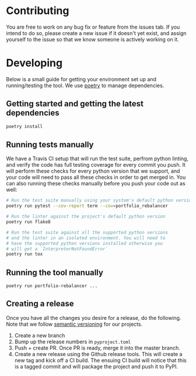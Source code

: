 # Contributing
You are free to work on any bug fix or feature from the issues tab. If you intend to do so, please create a new issue if it doesn't yet exist, and assign yourself to the issue so that we know someone is actively working on it.

# Developing
Below is a small guide for getting your environment set up and running/testing the tool. We use [poetry](https://python-poetry.org/docs/) to manage
dependencies.

## Getting started and getting the latest dependencies
```bash
poetry install
```

## Running tests manually
We have a Travis CI setup that will run the test suite, perfrom python linting, and verify the code has full testing coverage for every commit you
push. It will perform these checks for every python version that we support, and your code will need to pass all these checks in order to get merged
in. You can also running these checks manually before you push your code out as well:
```bash
# Run the test suite manually using your system's default python version:
poetry run pytest --cov-report term --cov=portfolio_rebalancer

# Run the linter against the project's default python version
poetry run flake8

# Run the test suite against all the supported python versions
# and the linter in an isolated environment. You will need to
# have the supported python versions installed otherwise you
# will get a `InterpreterNotFoundError`
poetry run tox
```

## Running the tool manually
```
poetry run portfolio-rebalancer ...
```

## Creating a release
Once you have all the changes you desire for a release, do the following. Note that
we follow [semantic versioning](https://semver.org/) for our projects.

1. Create a new branch
2. Bump up the release numbers in `pyproject.toml`
3. Push + create PR. Once PR is ready, merge it into the master branch.
4. Create a new release using the Github release tools. This will create a new tag and
kick off a CI build. The ensuing CI build will notice that this is a tagged commit and
will package the project and push it to PyPI.
